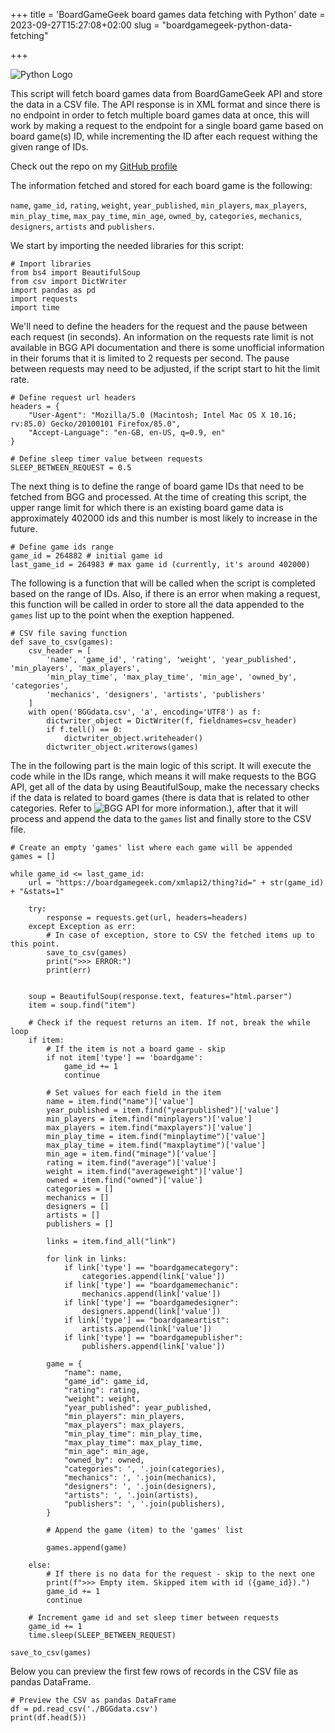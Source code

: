 +++
title = 'BoardGameGeek board games data fetching with Python'
date = 2023-09-27T15:27:08+02:00
slug = "boardgamegeek-python-data-fetching"

+++

![Python Logo](/python-logo.png)

This script will fetch board games data from BoardGameGeek API and store the data in a CSV file. The API response is in XML format and since there is no endpoint in order to fetch multiple board games data at once, this will work by making a request to the endpoint for a single board game based on board game(s) ID, while incrementing the ID after each request withing the given range of IDs.

Check out the repo on my [GitHub profile](https://github.com/ognard/bgg-data-fetcher) 

The information fetched and stored for each board game is the following:

`name`, `game_id`, `rating`, `weight`, `year_published`, `min_players`, `max_players`, `min_play_time`, `max_pay_time`, `min_age`, `owned_by`, `categories`, `mechanics`, `designers`, `artists` and `publishers`.

We start by importing the needed libraries for this script:

```
# Import libraries
from bs4 import BeautifulSoup
from csv import DictWriter
import pandas as pd
import requests
import time
```

We'll need to define the headers for the request and the pause between each request (in seconds). An information on the requests rate limit is not available in BGG API documentation and there is some unofficial information in their forums that it is limited to 2 requests per second. The pause between requests may need to be adjusted, if the script start to hit the limit rate.

```
# Define request url headers
headers = {
	"User-Agent": "Mozilla/5.0 (Macintosh; Intel Mac OS X 10.16; rv:85.0) Gecko/20100101 Firefox/85.0",
	"Accept-Language": "en-GB, en-US, q=0.9, en"
}

# Define sleep timer value between requests
SLEEP_BETWEEN_REQUEST = 0.5
```

The next thing is to define the range of board game IDs that need to be fetched from BGG and processed. At the time of creating this script, the upper range limit for which there is an existing board game data is approximately 402000 ids and this number is most likely to increase in the future.

```
# Define game ids range
game_id = 264882 # initial game id
last_game_id = 264983 # max game id (currently, it's around 402000)
```

The following is a function that will be called when the script is completed based on the range of IDs. Also, if there is an error when making a request, this function will be called in order to store all the data appended to the `games` list up to the point when the exeption happened.

```
# CSV file saving function
def save_to_csv(games):
    csv_header = [
        'name', 'game_id', 'rating', 'weight', 'year_published', 'min_players', 'max_players',
        'min_play_time', 'max_play_time', 'min_age', 'owned_by', 'categories',
        'mechanics', 'designers', 'artists', 'publishers'
    ]
    with open('BGGdata.csv', 'a', encoding='UTF8') as f:
        dictwriter_object = DictWriter(f, fieldnames=csv_header)
        if f.tell() == 0:
            dictwriter_object.writeheader()
        dictwriter_object.writerows(games)
```

The in the following part is the main logic of this script. It will execute the code while in the IDs range, which means it will make requests to the BGG API, get all of the data by using BeautifulSoup, make the necessary checks if the data is related to board games (there is data that is related to other categories. Refer to ![BGG API](https://boardgamegeek.com/wiki/page/BGG_XML_API2) for more information.), after that it will process and append the data to the `games` list and finally store to the CSV file.

```
# Create an empty 'games' list where each game will be appended
games = []

while game_id <= last_game_id:
    url = "https://boardgamegeek.com/xmlapi2/thing?id=" + str(game_id) + "&stats=1"
    
    try:
        response = requests.get(url, headers=headers)
    except Exception as err:
        # In case of exception, store to CSV the fetched items up to this point.
        save_to_csv(games)
        print(">>> ERROR:")
        print(err)
    
   
    soup = BeautifulSoup(response.text, features="html.parser")
    item = soup.find("item")
    
    # Check if the request returns an item. If not, break the while loop
    if item:
        # If the item is not a board game - skip
        if not item['type'] == 'boardgame':
            game_id += 1
            continue
        
        # Set values for each field in the item
        name = item.find("name")['value']
        year_published = item.find("yearpublished")['value']
        min_players = item.find("minplayers")['value']
        max_players = item.find("maxplayers")['value']
        min_play_time = item.find("minplaytime")['value']
        max_play_time = item.find("maxplaytime")['value']
        min_age = item.find("minage")['value']
        rating = item.find("average")['value']
        weight = item.find("averageweight")['value']
        owned = item.find("owned")['value']
        categories = []
        mechanics = []
        designers = []
        artists = []
        publishers = []
        
        links = item.find_all("link")
        
        for link in links:
            if link['type'] == "boardgamecategory":
                categories.append(link['value'])
            if link['type'] == "boardgamemechanic":
                mechanics.append(link['value'])
            if link['type'] == "boardgamedesigner":
                designers.append(link['value'])
            if link['type'] == "boardgameartist":
                artists.append(link['value'])
            if link['type'] == "boardgamepublisher":
                publishers.append(link['value'])
                
        game = {
            "name": name,
            "game_id": game_id,
            "rating": rating,
            "weight": weight,
            "year_published": year_published,
            "min_players": min_players,
            "max_players": max_players,
            "min_play_time": min_play_time,
            "max_play_time": max_play_time,
            "min_age": min_age,
            "owned_by": owned,
            "categories": ', '.join(categories),
            "mechanics": ', '.join(mechanics),
            "designers": ', '.join(designers),
            "artists": ', '.join(artists),
            "publishers": ', '.join(publishers),
        }
        
        # Append the game (item) to the 'games' list
        
        games.append(game)
                   
    else:
        # If there is no data for the request - skip to the next one
        print(f">>> Empty item. Skipped item with id ({game_id}).")
        game_id += 1
        continue
    
    # Increment game id and set sleep timer between requests
    game_id += 1
    time.sleep(SLEEP_BETWEEN_REQUEST)
    
save_to_csv(games)    
```

Below you can preview the first few rows of records in the CSV file as pandas DataFrame.

```
# Preview the CSV as pandas DataFrame
df = pd.read_csv('./BGGdata.csv')
print(df.head(5))
```
